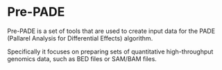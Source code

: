 Pre-PADE
========

Pre-PADE is a set of tools that are used to create input data for the PADE (Pallarel Analysis for Differential Effects) algorithm. 

Specifically it focuses on preparing sets of quantitative high-throughput genomics data, such as BED files or SAM/BAM files. 

